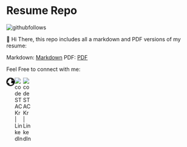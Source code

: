 # Resume Repo
 ![githubfollows](https://img.shields.io/github/followers/shaunwang1350?style=social)
 <br>

👋 Hi There, this repo includes all a markdown and PDF versions of my resume:

Markdown: [Markdown](Resume.md)
PDF: [PDF](Resume.pdf)
<br>

Feel Free to connect with me:

[<img align="left" alt="codeSTACKr.com" width="22px" src="https://raw.githubusercontent.com/iconic/open-iconic/master/svg/globe.svg" />][portfolio]
[<img align="left" alt="codeSTACKr | LinkedIn" width="22px" src="https://cdn.jsdelivr.net/npm/simple-icons@v3/icons/linkedin.svg" />][linkedin]
[<img align="left" alt="codeSTACKr | LinkedIn" width="22px" src="https://cdn.jsdelivr.net/npm/simple-icons@v3/icons/github.svg" />][Github]
<br>

[linkedin]: https://www.linkedin.com/in/wang-shaun/
[portfolio]: https://shaunwang1350.github.io/portfolio/
[Github]: https://github.com/shaunwang1350/
